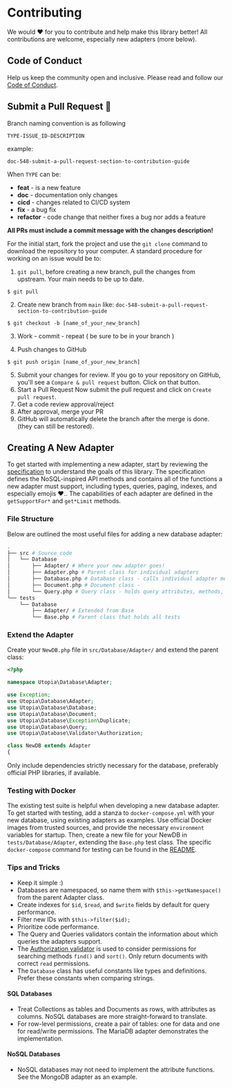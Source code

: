 # Contributing

We would ❤️ for you to contribute and help make this library better! All contributions are welcome, especially new adapters (more below).

## Code of Conduct

Help us keep the community open and inclusive. Please read and follow our [Code of Conduct](https://github.com/appwrite/appwrite/blob/master/CODE_OF_CONDUCT.md).

## Submit a Pull Request 🚀

Branch naming convention is as following 

`TYPE-ISSUE_ID-DESCRIPTION`

example:
```
doc-548-submit-a-pull-request-section-to-contribution-guide
```

When `TYPE` can be:

- **feat** - is a new feature
- **doc** - documentation only changes
- **cicd** - changes related to CI/CD system
- **fix** - a bug fix
- **refactor** - code change that neither fixes a bug nor adds a feature

**All PRs must include a commit message with the changes description!** 

For the initial start, fork the project and use the `git clone` command to download the repository to your computer. A standard procedure for working on an issue would be to:

1. `git pull`, before creating a new branch, pull the changes from upstream. Your main needs to be up to date.
```
$ git pull
```
2. Create new branch from `main` like: `doc-548-submit-a-pull-request-section-to-contribution-guide`<br/>
```
$ git checkout -b [name_of_your_new_branch]
```
3. Work - commit - repeat ( be sure to be in your branch )

4. Push changes to GitHub 
```
$ git push origin [name_of_your_new_branch]
```

5. Submit your changes for review. If you go to your repository on GitHub, you'll see a `Compare & pull request` button. Click on that button.
6. Start a Pull Request
Now submit the pull request and click on `Create pull request`.
7. Get a code review approval/reject
8. After approval, merge your PR
9. GitHub will automatically delete the branch after the merge is done. (they can still be restored).

## Creating A New Adapter

To get started with implementing a new adapter, start by reviewing the [specification](/SPEC.md) to understand the goals of this library. The specification defines the NoSQL-inspired API methods and contains all of the functions a new adapter must support, including types, queries, paging, indexes, and especially emojis ❤️.. The capabilities of each adapter are defined in the `getSupportFor*` and `get*Limit` methods.

### File Structure

Below are outlined the most useful files for adding a new database adapter: 

```bash
.
├── src # Source code
│   └── Database
│       ├── Adapter/ # Where your new adapter goes!
│       ├── Adapter.php # Parent class for individual adapters
│       ├── Database.php # Database class - calls individual adapter methods
│       ├── Document.php # Document class - 
│       └── Query.php # Query class - holds query attributes, methods, and values
└── tests
    └── Database
        ├── Adapter/ # Extended from Base 
        └── Base.php # Parent class that holds all tests
```


### Extend the Adapter

Create your `NewDB.php` file in `src/Database/Adapter/` and extend the parent class:

```php
<?php

namespace Utopia\Database\Adapter;

use Exception;
use Utopia\Database\Adapter;
use Utopia\Database\Database;
use Utopia\Database\Document;
use Utopia\Database\Exception\Duplicate;
use Utopia\Database\Query;
use Utopia\Database\Validator\Authorization;

class NewDB extends Adapter
{
```

Only include dependencies strictly necessary for the database, preferably official PHP libraries, if available.

### Testing with Docker 

The existing test suite is helpful when developing a new database adapter. To get started with testing, add a stanza to `docker-compose.yml` with your new database, using existing adapters as examples. Use official Docker images from trusted sources, and provide the necessary `environment` variables for startup. Then, create a new file for your NewDB in `tests/Database/Adapter`, extending the `Base.php` test class. The specific `docker-compose` command for testing can be found in the [README](/README.md#tests).

### Tips and Tricks

- Keep it simple :)
- Databases are namespaced, so name them with `$this->getNamespace()` from the parent Adapter class.
- Create indexes for `$id`, `$read`, and `$write` fields by default for query performance.
- Filter new IDs with `$this->filter($id);`
- Prioritize code performance.
- The Query and Queries validators contain the information about which queries the adapters support.
- The [Authorization validator](/src/Database/Validator/Authorization.php) is used to consider permissions for searching methods `find()` and `sort()`. Only return documents with correct `read` permissions.
- The `Database` class has useful constants like types and definitions. Prefer these constants when comparing strings.

#### SQL Databases
- Treat Collections as tables and Documents as rows, with attributes as columns. NoSQL databases are more straight-forward to translate.
- For row-level permissions, create a pair of tables: one for data and one for read/write permissions. The MariaDB adapter demonstrates the implementation.

#### NoSQL Databases
- NoSQL databases may not need to implement the attribute functions. See the MongoDB adapter as an example.

